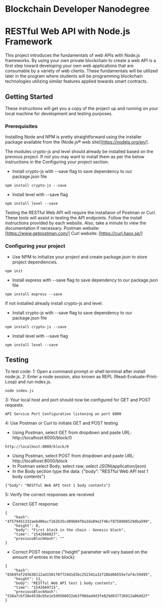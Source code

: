 # Blockchain Developer Nanodegree
# RESTful Web API with Node.js Framework

This project introduces the fundamentals of web APIs with Node.js frameworks.  By using your own private blockchain to create a web API is a first step toward developing your own web applications that are consumable by a variety of web clients.  These fundamentals will be utilized later in the program where students will be programming blockchain technologies utilizing similar features applied towards smart contracts.

## Getting Started

These instructions will get you a copy of the project up and running on your local machine for development and testing purposes.

### Prerequisites

Installing Node and NPM is pretty straightforward using the installer package available from the (Node.js® web site)[https://nodejs.org/en/].

The modules crypto-js and level should already be installed based on the previous project.  If not you may want to install them as per the below instructions in the Configuring your project section.
- Install crypto-js with --save flag to save dependency to our package.json file
```
npm install crypto-js --save
```
- Install level with --save flag
```
npm install level --save
```
Testing the RESTful Web API will require the installaion of Postman or Curl.  These tools will assist in testing the API endpoints.  Follow the install instructions provided by each website.  Also, take a minute to view the documentation if necessary.
Postman website:  [https://www.getpostman.com/]
Curl website:  [https://curl.haxx.se/]
### Configuring your project

- Use NPM to initialize your project and create package.json to store project dependencies.
```
npm init
```
- Install express with --save flag to save dependency to our package.json file
```
npm install express --save
```
If not installed already install crypto-js and level.
- Install crypto-js with --save flag to save dependency to our package.json file
```
npm install crypto-js --save
```
- Install level with --save flag
```
npm install level --save
```
## Testing

To test code:
1: Open a command prompt or shell terminal after install node.js.
2: Enter a node session, also known as REPL (Read-Evaluate-Print-Loop) and run index.js.
```
node index.js
```
3: Your local host and port should now be configured for GET and POST requests.
```
API Service Port Configuration listening on port 8000
```
4: Use Postman or Curl to initiate GET and POST testing
- Using Postman, select GET from dropdown and paste URL: http://localhost:8000/block/0
```
http://localhost:8000/block/0
```
- Using Postman, select POST from dropdown and paste URL: http://localhost:8000/block
- In Postman select Body; select raw; select JSON(application/json)
- In the Body section type the data: {"body": "RESTful Web API test 1 body contents"}
```
{"body": "RESTful Web API test 1 body contents"}
```
5: Verify the correct responses are received
- Correct GET response:
```
{
    "hash": "4f579451332aebd06acf162b35cd89b04f0a3da89e2f46cf8758988529dba599",
    "height": 0,
    "body": "First block in the chain - Genesis block",
    "time": "1542668827",
    "previousBlockHash": ""
}
```
- Correct POST response ("height" parameter will vary based on the amount of entries in the block):
```
{
    "hash": "0369fef293638112ad1501f8f724d1d3bc252341a32f28bd66555e7af4c59495",
    "height": 11,
    "body": "RESTful Web API test 1 body contents",
    "time": "1542669715",
    "previousBlockHash": "538a7cbf28e4538cb5e1e5d9566032eb3f98daddd3fe829d837726913a06dd2f"
}
```
